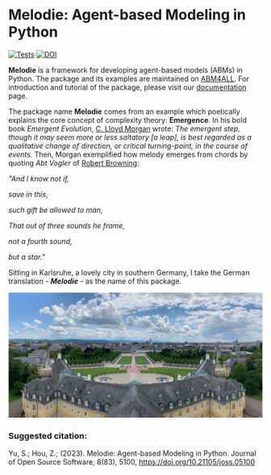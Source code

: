 # Melodie: Agent-based Modeling in Python

[![Tests](https://github.com/ABM4ALL/Melodie/actions/workflows/test.yml/badge.svg)](https://github.com/ABM4ALL/Melodie/actions/workflows/test.yml)
[![DOI](https://joss.theoj.org/papers/10.21105/joss.05100/status.svg)](https://doi.org/10.21105/joss.05100)

**Melodie** is a framework for developing agent-based models (ABMs) in Python.
The package and its examples are maintained on [ABM4ALL](https://github.com/ABM4ALL).
For introduction and tutorial of the package, please visit our [documentation](https://abm4all.github.io/Melodie/html/index.html) page.

The package name **Melodie** comes from an example which poetically explains the core concept of complexity theory: **Emergence**.
In his bold book *Emergent Evolution*, [C. Lloyd Morgan](https://en.wikipedia.org/wiki/C._Lloyd_Morgan) wrote:
*The emergent step, though it may seem more or less saltatory [a leap], is best regarded as a qualitative change of direction,
or critical turning-point, in the course of events.* Then, Morgan exemplified how melody emerges from chords by quoting *Abt Vogler* of
[Robert Browning](https://en.wikipedia.org/wiki/Robert_Browning):

*"And I know not if,*

*save in this,*

*such gift be allowed to man,*

*That out of three sounds he frame,*

*not a fourth sound,*

*but a star."*

Sitting in Karlsruhe, a lovely city in southern Germany,
I take the German translation - ***Melodie*** - as the name of this package.

![Karlsruhe](docs/source/image/karlsruhe.png)

### Suggested citation:

Yu, S.; Hou, Z.; (2023). Melodie: Agent-based Modeling in Python. Journal of Open Source Software, 8(83), 5100, https://doi.org/10.21105/joss.05100

